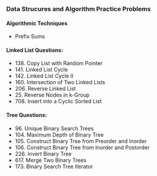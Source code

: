 <h3>Data Strucures and Algorithm Practice Problems</h3>

<h4>Algorithmic Techniques </h4>
<ul>
  <li>Prefix Sums</li>

</ul>

<h4>Linked List Questions:</h4>
<ul>
  <li>138. Copy List with Random Pointer </li>
  <li>141. Linked List Cycle </li>
  <li>142. Linked List Cycle II</li>
  <li>160. Intersection of Two Linked Lists</li>
  <li>206. Reverse Linked List</li>
  <li>25. Reverse Nodes in k-Group</li>
  <li>708. Insert into a Cyclic Sorted List</li>
</ul>

<h4>Tree Questions: </h4>
<ul>
  <li>96. Unique Binary Search Trees</li>
  <li>104. Maximum Depth of Binary Tree</li>
  <li>105. Construct Binary Tree from Preorder and Inorder</li>
  <li>106. Construct Binary Tree from Inorder and Postorder </li>
  <li>226. Invert Binary Tree</li>
  <li>617. Merge Two Binary Trees</li>
  <li>173. Binary Search Tree Iterator</li>
  
</ul>
  
